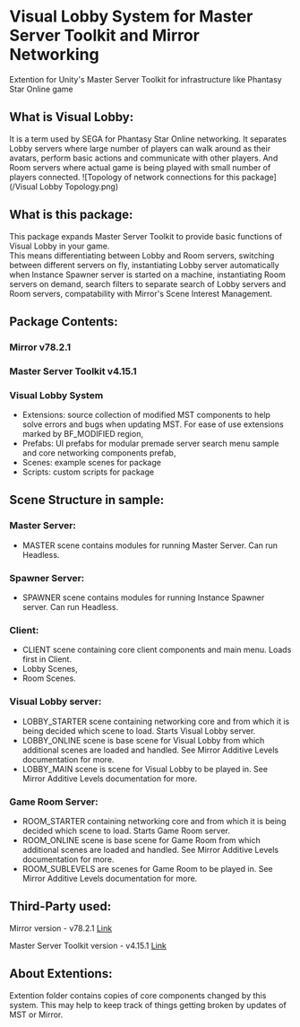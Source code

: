 # Visual Lobby System for Master Server Toolkit and Mirror Networking
Extention for Unity's Master Server Toolkit for infrastructure like Phantasy Star Online game

## What is Visual Lobby:
It is a term used by SEGA for Phantasy Star Online networking. It separates Lobby servers where large number of players can walk around as their avatars, perform basic actions and communicate with other players. And Room servers where actual game is being played with small number of players connected.
![Topology of network connections for this package](/Visual Lobby Topology.png)

## What is this package:
This package expands Master Server Toolkit to provide basic functions of Visual Lobby in your game.  
This means differentiating between Lobby and Room servers, switching between different servers on fly, instantiating Lobby server automatically when Instance Spawner server is started on a machine, instantiating Room servers on demand, search filters to separate search of Lobby servers and Room servers, compatability with Mirror's Scene Interest Management.

## Package Contents:

### Mirror v78.2.1  
### Master Server Toolkit v4.15.1  
### Visual Lobby System  
- Extensions: source collection of modified MST components to help solve errors and bugs when updating MST. For ease of use extensions marked by BF_MODIFIED region,
- Prefabs: UI prefabs for modular premade server search menu sample and core networking components prefab,
- Scenes: example scenes for package
- Scripts: custom scripts for package

## Scene Structure in sample:
### Master Server:
- MASTER scene contains modules for running Master Server. Can run Headless.

### Spawner Server:
- SPAWNER scene contains modules for running Instance Spawner server. Can run Headless.

### Client:
- CLIENT scene containing core client components and main menu. Loads first in Client.
- Lobby Scenes,
- Room Scenes.

### Visual Lobby server: 
- LOBBY_STARTER scene containing networking core and from which it is being decided which scene to load. Starts Visual Lobby server.
- LOBBY_ONLINE scene is base scene for Visual Lobby from which additional scenes are loaded and handled. See Mirror Additive Levels documentation for more.
- LOBBY_MAIN scene is scene for Visual Lobby to be played in. See Mirror Additive Levels documentation for more.

### Game Room Server:
- ROOM_STARTER containing networking core and from which it is being decided which scene to load. Starts Game Room server.
- ROOM_ONLINE scene is base scene for Game Room from which additional scenes are loaded and handled. See Mirror Additive Levels documentation for more.
- ROOM_SUBLEVELS are scenes for Game Room to be played in. See Mirror Additive Levels documentation for more.


## Third-Party used:

Mirror version - v78.2.1 [Link](https://github.com/MirrorNetworking/Mirror/releases/tag/v78.2.1)

Master Server Toolkit version - v4.15.1 [Link](https://github.com/aevien/master-server-toolkit)

## About Extentions:

Extention folder contains copies of core components changed by this system. This may help to keep track of things getting broken by updates of MST or Mirror.
